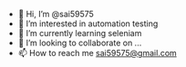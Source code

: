- 👋 Hi, I’m @sai59575
- 👀 I’m interested in automation testing
- 🌱 I’m currently learning seleniam
- 💞️ I’m looking to collaborate on ...
- 📫 How to reach me sai59575@gmail.com

<!---
sai59575/sai59575 is a ✨ special ✨ repository because its `README.md` (this file) appears on your GitHub profile.
You can click the Preview link to take a look at your changes.
--->
